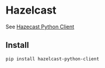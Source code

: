 # Hazelcast

See [Hazecast Python Client](https://pypi.org/project/hazelcast-python-client/)

## Install

```
pip install hazelcast-python-client
```

